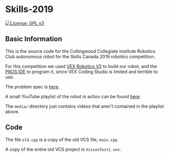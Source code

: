 # Skills-2019
[![License: GPL v3](https://img.shields.io/badge/License-GPLv3-blue.svg)](https://www.gnu.org/licenses/gpl-3.0)

## Basic Information
This is the source code for the Collingwood Collegiate Institute Robotics Club autonomous robot for the Skills Canada 2019 robotics competition.

For this competition we used [VEX Robotics V5](https://www.vexrobotics.com/vexedr/v5) to build our robot, and the [PROS IDE](https://pros.cs.purdue.edu/) to program it, since VEX Coding Studio is limited and terrible to use.

The problem spec is [here](http://www.skillsontario.com/index.php?p=download&file=936).

A small YouTube playlist of the robot in action can be found [here](https://www.youtube.com/playlist?list=PL9REoHUm0qaRCxy_Rc48nk-ZyXC9P70KE).

The `media/` directory just contains videos that aren't contained in the playlist above.

## Code
The file `old.cpp` is a copy of the old VCS file, `main.cpp`.

A copy of the entire old VCS project is `VisionTest1.vex`.
